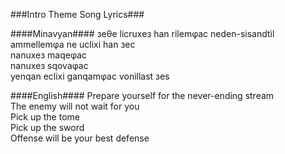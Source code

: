 ###Intro Theme Song Lyrics###

####Minavyan####
зeθe licruxeз han rilemφac neden-sisandtìl  
ammellemφa ne uclixi han зec  
nanuxeз maqeφac  
nanuxeз sqovaφac  
yenqan eclixi ganqamφac vonìllast зes  

####English####
Prepare yourself for the never-ending stream  
The enemy will not wait for you  
Pick up the tome  
Pick up the sword  
Offense will be your best defense  
